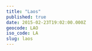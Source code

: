 ```yaml
---
title: "Laos"
published: true
date: 2015-02-23T19:02:00.000Z
geocode: LAO
iso_code: LA
slug: laos
---
```

